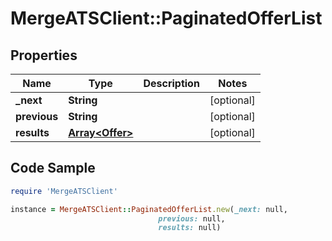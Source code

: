 # MergeATSClient::PaginatedOfferList

## Properties

Name | Type | Description | Notes
------------ | ------------- | ------------- | -------------
**_next** | **String** |  | [optional] 
**previous** | **String** |  | [optional] 
**results** | [**Array&lt;Offer&gt;**](Offer.md) |  | [optional] 

## Code Sample

```ruby
require 'MergeATSClient'

instance = MergeATSClient::PaginatedOfferList.new(_next: null,
                                 previous: null,
                                 results: null)
```


